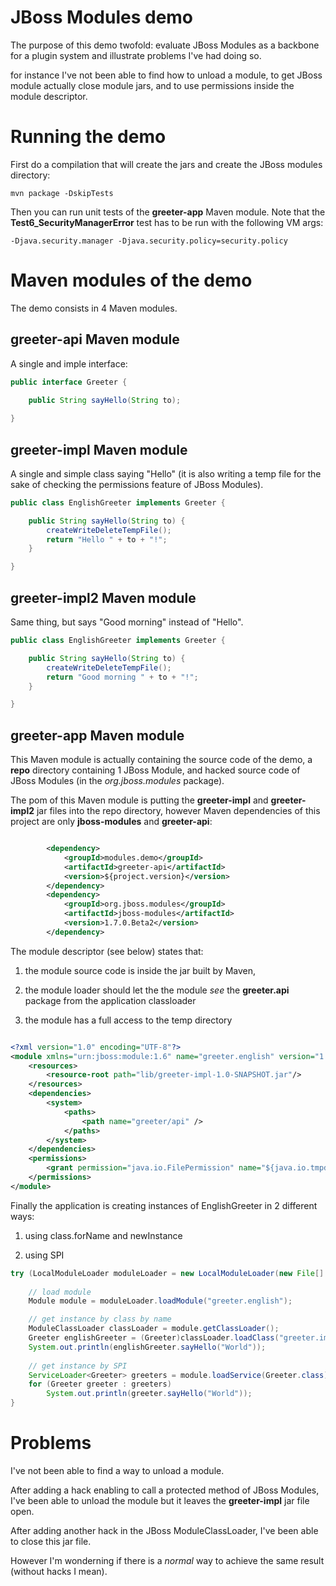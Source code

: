 # JBoss Modules demo

The purpose of this demo twofold: evaluate JBoss Modules as a backbone for a plugin system and illustrate problems I've had doing so.

for instance I've not been able to find how to unload a module, to get JBoss module actually close module jars, and to use permissions inside the module descriptor.


# Running the demo

First do a compilation that will create the jars and create the JBoss modules directory:

`mvn package -DskipTests`

Then you can run unit tests of the **greeter-app** Maven module.
Note that the **Test6_SecurityManagerError** test has to be run with the following VM args:

`-Djava.security.manager -Djava.security.policy=security.policy`


# Maven modules of the demo

The demo consists in 4 Maven modules.


## greeter-api Maven module
A single and imple interface:
```java
public interface Greeter {

    public String sayHello(String to);
    
}
```

## greeter-impl Maven module
A single and simple class saying "Hello" (it is also writing a temp file for the sake of checking the permissions feature of JBoss Modules).
```java
public class EnglishGreeter implements Greeter {

    public String sayHello(String to) {
        createWriteDeleteTempFile();
        return "Hello " + to + "!";
    }

}
```

## greeter-impl2 Maven module
Same thing, but says "Good morning" instead of "Hello".
```java
public class EnglishGreeter implements Greeter {

    public String sayHello(String to) {
        createWriteDeleteTempFile();
        return "Good morning " + to + "!";
    }

}
```

## greeter-app Maven module
This Maven module is actually containing the source code of the demo, a **repo** directory containing 1 JBoss Module, and hacked source code of JBoss Modules (in the *org.jboss.modules* package).

The pom of this Maven module is putting the **greeter-impl** and **greeter-impl2** jar files into the repo directory, however Maven dependencies of this project are only **jboss-modules** and **greeter-api**:

```xml

        <dependency>
            <groupId>modules.demo</groupId>
            <artifactId>greeter-api</artifactId>
            <version>${project.version}</version>
        </dependency>
        <dependency>
            <groupId>org.jboss.modules</groupId>
            <artifactId>jboss-modules</artifactId>
            <version>1.7.0.Beta2</version>
        </dependency>

```


The module descriptor (see below) states that:

1. the module source code is inside the jar built by Maven,

2. the module loader should let the the module *see* the **greeter.api** package from the application classloader

3. the module has a full access to the temp directory


```xml

<?xml version="1.0" encoding="UTF-8"?>
<module xmlns="urn:jboss:module:1.6" name="greeter.english" version="1.0-SNAPSHOT">
    <resources>
        <resource-root path="lib/greeter-impl-1.0-SNAPSHOT.jar"/>
    </resources>
    <dependencies>
        <system>
            <paths>
                <path name="greeter/api" />
            </paths>
        </system>
    </dependencies>
    <permissions>
        <grant permission="java.io.FilePermission" name="${java.io.tmpdir}/-" actions="read,write,delete"/>
    </permissions>
</module>

```


Finally the application is creating instances of EnglishGreeter in 2 different ways:

1. using class.forName and newInstance

2. using SPI

```java
try (LocalModuleLoader moduleLoader = new LocalModuleLoader(new File[] { new File("repo") })) {
   
    // load module
    Module module = moduleLoader.loadModule("greeter.english");

    // get instance by class by name
    ModuleClassLoader classLoader = module.getClassLoader();
    Greeter englishGreeter = (Greeter)classLoader.loadClass("greeter.impl.EnglishGreeter").newInstance();
    System.out.println(englishGreeter.sayHello("World"));
   
    // get instance by SPI
    ServiceLoader<Greeter> greeters = module.loadService(Greeter.class);
    for (Greeter greeter : greeters)
        System.out.println(greeter.sayHello("World"));
}
```


# Problems


I've not been able to find a way to unload a module.

After adding a hack enabling to call a protected method of JBoss Modules, I've been able to unload the module but it leaves the **greeter-impl** jar file open.

After adding another hack in the JBoss ModuleClassLoader, I've been able to close this jar file.

However I'm wonderning if there is a *normal* way to achieve the same result (without hacks I mean).




